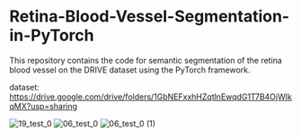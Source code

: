 # Retina-Blood-Vessel-Segmentation-in-PyTorch

This repository contains the code for semantic segmentation of the retina blood vessel on the DRIVE dataset using the PyTorch framework.

dataset: https://drive.google.com/drive/folders/1GbNEFxxhHZqtlnEwqdG1T7B4OjWIkqMX?usp=sharing

![19_test_0](https://github.com/naweendissanayake/Biomedical-image-segmentation/assets/75529470/fc4d3a3b-2c00-4601-86b6-e97b7ad42af1)
![06_test_0](https://github.com/naweendissanayake/Biomedical-image-segmentation/assets/75529470/963970eb-6f79-4078-aea2-400ee5bf608d)
![06_test_0 (1)](https://github.com/naweendissanayake/Biomedical-image-segmentation/assets/75529470/a704a4f2-8350-48cc-b75d-eb6f2bd31a76)
